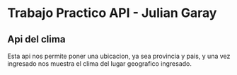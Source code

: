 # Trabajo Practico API - Julian Garay

## Api del clima
Esta api nos permite poner una ubicacion, ya sea provincia y pais, y una vez ingresado nos muestra el clima del lugar geografico ingresado.
